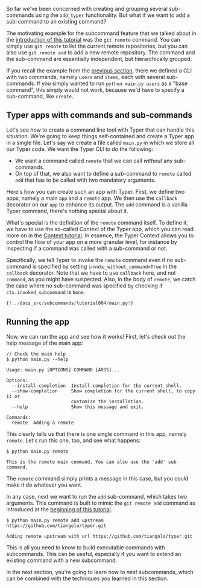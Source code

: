 So far we've been concerned with creating and grouping several sub-commands using the
`add_typer` functionality. But what if we want to add a sub-command to an existing
command?

The motivating example for the subcommand feature that we talked about in the
[introduction of this tutorial](./index.md) was the `git remote` command.
You can simply use `git remote` to list the current remote repositories, but you can
also use `git remote add` to add a new remote repository.
The command and the  sub-command are essentially independent,
but hierarchically grouped.

If you recall the example from the [previous section](./single-file.md), there we
defined  a CLI with two commands, namely `users` and `items`, each with several
sub-commands. If you simply wanted to run `python main.py users` as a "base command",
this simply would not work, because we'd have to specify a sub-command, like `create`.

## Typer apps with commands and sub-commands

Let's see how to create a command line tool with Typer that can handle this situation.
We're going to keep things self-contained and create a Typer app in a single file.
Let's say we create a file called `main.py` in which we store all our Typer code.
We want the Typer CLI to do the following:

- We want a command called `remote` that we can call _without_ any sub-commands.
- On top of that, we also want to define a sub-command to `remote` called `add`
  that has to be called with two mandatory arguments.

Here's how you can create such an app with Typer.
First, we define two apps, namely a main `app` and a `remote` app.
We then use the `callback` decorator on our `app` to enhance its output.
The `add` command is a vanilla Typer command, there's nothing special about it.

What's special is the definition of the `remote` command itself.
To define it, we have to use the so-called _Context_ of the Typer app,
which you can read more on in the [Context tutorial](../commands/context.md).
In essence, the Typer Context allows you to control the flow of your app on a more
granular level, for instance by inspecting if a command was called with a sub-command
or not.

Specifically, we tell Typer to invoke the `remote` command even if no sub-command
is specified by setting `invoke_without_command=True` in the `callback` decorator.
Note that we have to use `callback` here, and not `command`, as you might have
suspected.
Also, in the body of `remote`, we catch the case where no sub-command was specified by
checking if `ctx.invoked_subcommand` is `None`.

```Python hl_lines="12 13 14 15"
{!../docs_src/subcommands/tutorial004/main.py!}
```

## Running the app

Now, we can run the app and see how it works!
First, let's check out the help message of the main app:

<div class="termy">

```console
// Check the main help
$ python main.py --help

Usage: main.py [OPTIONS] COMMAND [ARGS]...

Options:
  --install-completion  Install completion for the current shell.
  --show-completion     Show completion for the current shell, to copy it or
                        customize the installation.
  --help                Show this message and exit.

Commands:
  remote  Adding a remote
```

</div>

This clearly tells us that there is one single command in this app, namely `remote`.
Let's run this one, too, and see what happens:

<div class="termy">

```console
$ python main.py remote

This is the remote main command. You can also use the 'add' sub-command.
```

</div>

The `remote` command simply prints a message in this case, but you could make it do
whatever you want.

In any case, next we want to run the `add` sub-command, which takes two arguments.
This command is built to mimic the `git remote add` command as introduced at the
[beginning of this tutorial](./index.md).

<div class="termy">

```console
$ python main.py remote add upstream https://github.com/tiangolo/typer.git

Adding remote upstream with url https://github.com/tiangolo/typer.git
```

</div>

This is all you need to know to build executable commands with subcommands.
This can be useful, especially if you want to extend an existing command with a new
subcommand.

In the next section, you're going to learn how to _nest_ subcommands, which can be
combined with the techniques you learned in this section.
